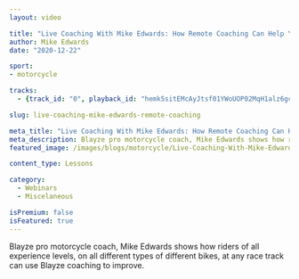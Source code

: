 ```yaml
---
layout: video

title: "Live Coaching With Mike Edwards: How Remote Coaching Can Help You"
author: Mike Edwards
date: "2020-12-22"

sport:
- motorcycle

tracks:
  - {track_id: "0", playback_id: "hemk5sitEMcAyJtsf01YWoUOP02MqH1alz6gcMzPFMJKw", lesson_name: "Live Coaching With Mike Edwards: How Remote Coaching Can Help You", lesson_desc: "Blayze pro motorcycle coach, Mike Edwards shows how riders of all experience levels, on all different types of different bikes, at any race track can use Blayze coaching to improve."}

slug: live-coaching-mike-edwards-remote-coaching

meta_title: "Live Coaching With Mike Edwards: How Remote Coaching Can Help You"
meta_description: Blayze pro motorcycle coach, Mike Edwards shows how riders of all experience levels, on all different types of different bikes, at any race track can use Blayze coaching to improve.
featured_image: /images/blogs/motorcycle/Live-Coaching-With-Mike-Edwards.jpg

content_type: Lessons

category:
  - Webinars 
  - Miscelaneous

isPremium: false
isFeatured: true
---
```


Blayze pro motorcycle coach, Mike Edwards shows how riders of all experience levels, on all different types of different bikes, at any race track can use Blayze coaching to improve.
